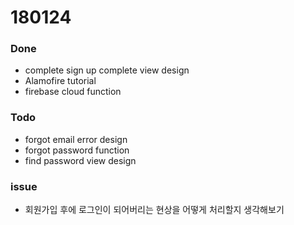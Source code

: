 # 180124

### Done
- complete sign up complete view design
- Alamofire tutorial
- firebase cloud function

### Todo
- forgot email error design
- forgot password function
- find password view design

### issue
- 회원가입 후에 로그인이 되어버리는 현상을 어떻게 처리할지 생각해보기
